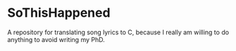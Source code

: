 # SoThisHappened

A repository for translating song lyrics to C, because I really am willing to do anything to avoid writing my PhD.
